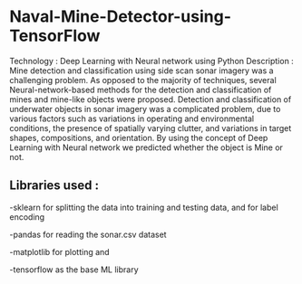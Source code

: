 # Naval-Mine-Detector-using-TensorFlow
Technology : Deep Learning with Neural network using Python
Description :
Mine detection and classification using side scan sonar imagery was a challenging problem.
As opposed to the majority of techniques, several Neural-network-based methods for the detection and classification of mines and mine-like objects were proposed.
Detection and classification of underwater objects in sonar imagery was a complicated problem, due to various factors such as variations in operating and environmental conditions, the presence of spatially varying clutter, and variations in target shapes, compositions, and orientation.
By using the concept of Deep Learning with Neural network we predicted whether the object is Mine or not.

## Libraries used :

  -sklearn for splitting the data into training and testing data, and for label encoding

  -pandas for reading the sonar.csv dataset

  -matplotlib for plotting and

  -tensorflow as the base ML library
